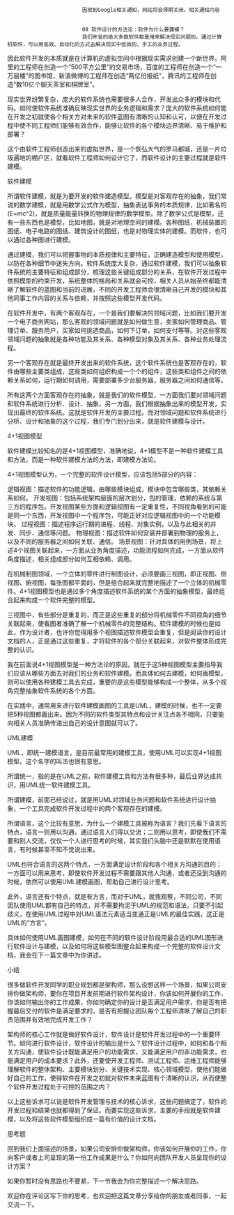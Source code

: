 
                            
                            因收到Google相关通知，网站将会择期关闭。相关通知内容
                            
                            
                            08 软件设计的方法论：软件为什么要建模？
                            我们开发的绝大多数软件都是用来解决现实问题的。通过计算机软件，可以用高效、自动化的方式去解决现实中低效的、手工的业务过程。

因此软件开发的本质就是在计算机的虚拟空间中根据现实需求创建一个新世界。阿里的工程师在创造一个“500平方公里”的交易市场，百度的工程师在创造一个“一万层楼”的图书馆，新浪微博的工程师在创造“两亿份报纸”，腾讯的工程师在创造“数10亿个聊天茶室和棋牌室”。

现实世界纷繁复杂，庞大的软件系统也需要很多人合作，开发出众多的模块和代码。如何使软件系统准确反映现实世界的业务逻辑和需求？庞大的软件系统如何能在开发之初就使各个相关方对未来的软件蓝图有清晰的认知和认可，以便在开发过程中使不同工程师们能够有效合作，能够让软件的各个模块边界清晰、易于维护和部署？

这个由软件工程师创造出来的虚拟世界，是一个恢弘大气的罗马都城，还是一片垃圾遍地的棚户区，就看软件工程师如何设计它了，而软件设计的主要过程就是软件建模。

软件建模

所谓软件建模，就是为要开发的软件建造模型。模型是对客观存在的抽象，我们常说的数学建模，就是用数学公式作为模型，抽象表达事务的本质规律，比如著名的\(E=mc^2\)，就是质量能量转换的物理规律的数学模型。除了数学公式是模型，还有一些东西也是模型，比如地图，就是对地理空间的建模。各种图纸，机械装置的图纸、电子电路的图纸、建筑设计的图纸，也是对物理实体的建模。而软件，也可以通过各种图进行建模。

通过建模，我们可以把握事物的本质规律和主要特征，正确建造模型和使用模型，以防在各种细节中迷失方向。软件系统庞大复杂，通过软件建模，我们可以抽象软件系统的主要特征和组成部分，梳理这些关键组成部分的关系，在软件开发过程中依照模型的约束开发，系统整体的格局和关系就会可控，相关人员从始至终都能清晰了解软件的蓝图和当前的进展，不同的开发工程师会很清晰自己开发的模块和其他同事工作内容的关系与依赖，并按照这些模型开发代码。

在软件开发中，有两个客观存在，一个是我们要解决的领域问题，比如我们要开发一个电子商务网站，那么客观的领域问题就是如何做生意，卖家如何管理商品、管理订单、服务用户，买家如何挑选商品，如何下订单，如何支付等等。对这些客观领域问题的抽象就是各种功能及其关系、各种模型对象及其关系、各种业务处理流程。

另一个客观存在就是最终开发出来的软件系统，这个软件系统也是客观存在的，软件由哪些主要类组成，这些类如何组织构成一个个的组件，这些类和组件之间的依赖关系如何，运行期如何调用，需要部署多少台服务器，服务器之间如何通信等。


所有这两个方面客观存在的抽象，就是我们的软件模型，一方面我们要对领域问题和软件系统进行分析、设计、抽象，另一方面，我们根据抽象出来的模型开发，实现出最终的软件系统。这就是软件开发的主要过程。而对领域问题和软件系统进行分析、设计和抽象的这个过程，我们专门划分出来，就是软件建模与设计。

4+1视图模型

软件建模比较知名的是4+1视图模型，准确地说，4+1模型不是一种软件建模工具和方法，而是一种软件建模方法的方法，即建模方法论。


4+1视图模型认为，一个完整的软件设计模型，应该包括5部分的内容：


逻辑视图：描述软件的功能逻辑，由哪些模块组成，模块中包含哪些类，其依赖关系如何。
开发视图：包括系统架构层面的层次划分，包的管理，依赖的系统与第三方的程序包。开发视图某些方面和逻辑视图有一定重复性，不同视角看到的可能是同一个东西，开发视图中一个程序包，可能正好对应逻辑视图中的一个功能模块。
过程视图：描述程序运行期的进程、线程、对象实例，以及与此相关的并发、同步、通信等问题。
物理视图：描述软件如何安装并部署到物理的服务上，以及不同的服务器之间如何关联、通信。
场景视图：针对具体的用例场景，将上述4个视图关联起来，一方面从业务角度描述，功能流程如何完成，一方面从软件角度描述，相关组成部分如何互相依赖、调用。


在机械制图领域，一个立体的零件进行制图设计，必须要画三视图，即正视图、侧视图、俯视图，每张图都平面的，但是组合起来就完整地描述了一个立体的机械零件。4+1视图模型也是通过多个角度描述软件系统的某个方面的抽象模型，最终组合起来构成一个软件完整的模型。

三视图中，有些部分是重复的，而正是这些重复的部分将机械零件不同视角的细节关联起来，使看图者准确了解一个机械零件的完整结构。软件建模的时候也是如此，作为设计者，也许你觉得用多个视图描述软件模型会重复，但是阅读你的设计文档的人，正是通过这些重复，才将软件的各个部分关联起来，对软件整体形成完整的认识。

我在前面说4+1视图模型是一种方法论的原因，就在于这5种视图模型主要指导我们应该从哪些方面去对我们的业务和软件建模。而具体如何去建模，如何画模型，则可以使用各种建模工具去完成，重要的是这些模型能够构成一个整体，从多个视角完整抽象软件系统的各个方面。

在实践中，通常用来进行软件建模画图的工具是UML，建模的时候，也不一定要把5种视图都画出来。因为不同的软件类型其特点和设计关注点各不相同，只要能向相关人员准确传递出自己的设计意图就可以了。

UML建模

UML，即统一建模语言，是目前最常用的建模工具，使用UML可以实现4+1视图模型。这个名字的叫法也很有意思。

所谓统一，指的是在UML之前，软件建模工具和方法有很多种，最后业界达成共识，用UML统一软件建模工具。

所谓建模，前面已经说过，就是用UML对领域业务问题和软件系统进行设计抽象，一个工具完成软件开发过程中的两个客观存在的建模。

所谓语言，这个比较有意思，为什么一个建模工具被称为语言？我们先看下语言的特点，语言一则用以沟通，通过语言人们得以交流；二则用以思考，即使我们不需要和别人交流，仅仅一个人进行思考的时候，其实我们头脑中还是默默在使用语言，有时候甚至不知不觉说出来。

UML也符合语言的这两个特点，一方面满足设计阶段和各个相关方沟通的目的；一方面可以用来思考，即使软件开发过程不需要跟其他人沟通，或者还没到沟通的时候，依然可以使用UML建模画图，帮助自己进行设计思考。

此外，语言还有个特点，就是有方言，而对于UML，就我观察，不同公司，不同团队使用UML都有自己的特点，并不需要拘泥于UML的规范和语法，只要不引起歧义，在使用UML过程中对UML语法元素适当变通正是UML的最佳实践，这正是UML的“方言”。

具体如何使用UML画图建模，如何在不同的软件设计阶段用最合适的UML图形进行软件设计与建模，以及如何将这些模型图整合起来构成一个完整的软件设计文档，我会在下一篇文章中为你讲述。

小结

很多做软件开发同学的职业规划都是架构师，那么设想这样一个场景，如果公司安排你做架构师，要你在项目开发前期进行软件架构设计，你该如何开展你的工作，你该如何输出你的工作成果，你如何确定你的设计是否满足用户需求，你是否有把握最后交付的软件是满足要求的，是否有把握让团队每个工程师清晰了解自己的职责范围并有效地完成开发工作？

架构师的核心工作就是做好软件设计，软件设计是软件开发过程中的一个重要环节。如何进行软件设计，软件设计的输出是什么？软件设计过程中，如何和各个相关方沟通，使软件设计既能满足用户的功能需求，又能满足用户的非功能需求，也能满足用户的成本要求？此外，还要使开发工程师、测试工程师、运维工程师能够理解软件的整体架构、主要模块划分、关键技术实现、核心领域模型，使他们能做好自己的工作，使得软件在开发之初就对软件未来蓝图有个清晰的认识，从而使整个软件开发过程处于可控的范围之内？

以上这些诉求可以说是软件开发管理与技术的核心诉求，这些问题搞定了，软件的开发过程和结果也就都得到了保证。而要实现这些诉求，主要的手段就是软件建模，以及将这些软件模型组织成一篇有价值的设计文档。

思考题

回到我们上面描述的场景，如果公司安排你做架构师，你该如何开展你的工作，你向客户或者上司呈现的第一份工作成果是什么？你如何向团队开发人员呈现你的设计方案？

如果你暂时没有思路也不要紧，下一节我会为你完整描述一个解决思路。

欢迎你在评论区写下你的思考，也欢迎把这篇文章分享给你的朋友或者同事，一起交流一下。

                        
                        
                            